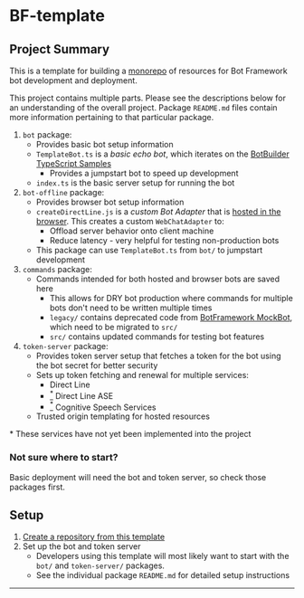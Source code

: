 # BF-template

## Project Summary

This is a template for building a [monorepo](https://en.wikipedia.org/wiki/Monorepo) of resources for Bot Framework bot development and deployment.

This project contains multiple parts. Please see the descriptions below for an understanding of the overall project. Package `README.md` files contain more information pertaining to that particular package.

1. `bot` package:
   - Provides basic bot setup information
   - `TemplateBot.ts` is a _basic echo bot_, which iterates on the [BotBuilder TypeScript Samples](https://github.com/microsoft/BotBuilder-Samples/tree/main/samples/)
     - Provides a jumpstart bot to speed up development
   - `index.ts` is the basic server setup for running the bot
1. `bot-offline` package:
   - Provides browser bot setup information
   - `createDirectLine.js` is a _custom Bot Adapter_ that is [hosted in the browser](https://github.com/microsoft/BotBuilder-Samples/tree/main/samples/javascript_es6/01.browser-echo#adapters). This creates a custom `WebChatAdapter` to:
     - Offload server behavior onto client machine
     - Reduce latency - very helpful for testing non-production bots
   - This package can use `TemplateBot.ts` from `bot/` to jumpstart development
1. `commands` package:
   - Commands intended for both hosted and browser bots are saved here
     - This allows for DRY bot production where commands for multiple bots don't need to be written multiple times
     - `legacy/` contains deprecated code from [BotFramework MockBot](https://github.com/compulim/BotFramework-MockBot), which need to be migrated to `src/`
     - `src/` contains updated commands for testing bot features
1. `token-server` package:
   - Provides token server setup that fetches a token for the bot using the bot secret for better security
   - Sets up token fetching and renewal for multiple services:
     - Direct Line
     - <a href="#notes"><sup>\*</sup></a> Direct Line ASE
     - <a href="#notes"><sup>\*</sup></a> Cognitive Speech Services
   - Trusted origin templating for hosted resources

<a name="*note"></a>\* These services have not yet been implemented into the project</a>

### Not sure where to start?

Basic deployment will need the bot and token server, so check those packages first.

## Setup

1. [Create a repository from this template](https://docs.github.com/en/github/creating-cloning-and-archiving-repositories/creating-a-repository-from-a-template)
1. Set up the bot and token server
   - Developers using this template will most likely want to start with the `bot/` and `token-server/` packages.
   - See the individual package `README.md` for detailed setup instructions

---
